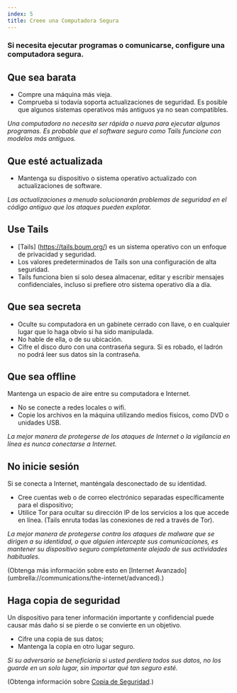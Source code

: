```yaml
---
index: 5
title: Creee una Computadora Segura
---
```

### Si necesita ejecutar programas o comunicarse, configure una computadora segura.

## Que sea barata

*   Compre una máquina más vieja.
*   Comprueba si todavía soporta actualizaciones de seguridad. Es posible que algunos sistemas operativos más antiguos ya no sean compatibles.

*Una computadora no necesita ser rápida o nueva para ejecutar algunos programas. Es probable que el software seguro como Tails funcione con modelos más antiguos.*

## Que esté actualizada

*   Mantenga su dispositivo o sistema operativo actualizado con actualizaciones de software.

*Las actualizaciones a menudo solucionarán problemas de seguridad en el código antiguo que los ataques pueden explotar.*

## Use Tails

* [Tails] (https://tails.boum.org/) es un sistema operativo con un enfoque de privacidad y seguridad.
* Los valores predeterminados de Tails son una configuración de alta seguridad.
* Tails funciona bien si solo desea almacenar, editar y escribir mensajes confidenciales, incluso si prefiere otro sistema operativo día a día.

## Que sea secreta

*   Oculte su computadora en un gabinete cerrado con llave, o en cualquier lugar que lo haga obvio si ha sido manipulada.
*  No hable de ella, o de su ubicación.
*   Cifre el disco duro con una contraseña segura. Si es robado, el ladrón no podrá leer sus datos sin la contraseña.

## Que sea offline

Mantenga un espacio de aire entre su computadora e Internet.

*   No se conecte a redes locales o wifi.
*  Copie los archivos en la máquina utilizando medios físicos, como DVD o unidades USB.

*La mejor manera de protegerse de los ataques de Internet o la vigilancia en línea es nunca conectarse a Internet.*

## No inicie sesión

Si se conecta a Internet, manténgala desconectado de su identidad.

*   Cree cuentas web o de correo electrónico separadas específicamente para el dispositivo;
*   Utilice Tor para ocultar su dirección IP de los servicios a los que accede en línea. (Tails enruta todas las conexiones de red a través de Tor).

*La mejor manera de protegerse contra los ataques de malware que se dirigen a su identidad, o que alguien intercepte sus comunicaciones, es mantener su dispositivo seguro completamente alejado de sus actividades habituales.*

(Obtenga más información sobre esto en [Internet Avanzado] (umbrella://communications/the-internet/advanced).)

## Haga copia de seguridad

Un dispositivo para tener información importante y confidencial puede causar más daño si se pierde o se convierte en un objetivo.

*   Cifre una copia de sus datos;
*   Mantenga la copia en otro lugar seguro.

*Si su adversario se beneficiaría si usted perdiera todos sus datos, no los guarde en un solo lugar, sin importar qué tan seguro esté.*

(Obtenga información sobre [Copia de Seguridad](umbrella://information/backing-up).)